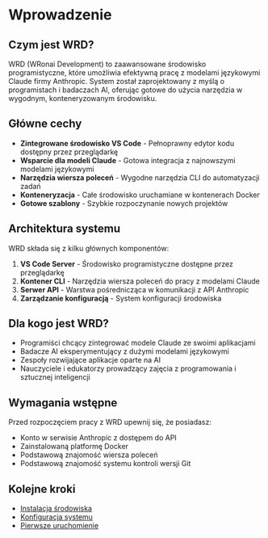 # Wprowadzenie

## Czym jest WRD?

WRD (WRonai Development) to zaawansowane środowisko programistyczne, które umożliwia efektywną pracę z modelami językowymi Claude firmy Anthropic. System został zaprojektowany z myślą o programistach i badaczach AI, oferując gotowe do użycia narzędzia w wygodnym, konteneryzowanym środowisku.

## Główne cechy

- **Zintegrowane środowisko VS Code** - Pełnoprawny edytor kodu dostępny przez przeglądarkę
- **Wsparcie dla modeli Claude** - Gotowa integracja z najnowszymi modelami językowymi
- **Narzędzia wiersza poleceń** - Wygodne narzędzia CLI do automatyzacji zadań
- **Konteneryzacja** - Całe środowisko uruchamiane w kontenerach Docker
- **Gotowe szablony** - Szybkie rozpoczynanie nowych projektów

## Architektura systemu

WRD składa się z kilku głównych komponentów:

1. **VS Code Server** - Środowisko programistyczne dostępne przez przeglądarkę
2. **Kontener CLI** - Narzędzia wiersza poleceń do pracy z modelami Claude
3. **Serwer API** - Warstwa pośrednicząca w komunikacji z API Anthropic
4. **Zarządzanie konfiguracją** - System konfiguracji środowiska

## Dla kogo jest WRD?

- Programiści chcący zintegrować modele Claude ze swoimi aplikacjami
- Badacze AI eksperymentujący z dużymi modelami językowymi
- Zespoły rozwijające aplikacje oparte na AI
- Nauczyciele i edukatorzy prowadzący zajęcia z programowania i sztucznej inteligencji

## Wymagania wstępne

Przed rozpoczęciem pracy z WRD upewnij się, że posiadasz:

- Konto w serwisie Anthropic z dostępem do API
- Zainstalowaną platformę Docker
- Podstawową znajomość wiersza poleceń
- Podstawową znajomość systemu kontroli wersji Git

## Kolejne kroki

- [Instalacja środowiska](02-instalacja.md)
- [Konfiguracja systemu](03-konfiguracja.md)
- [Pierwsze uruchomienie](04-uzycie-vscode.md)
